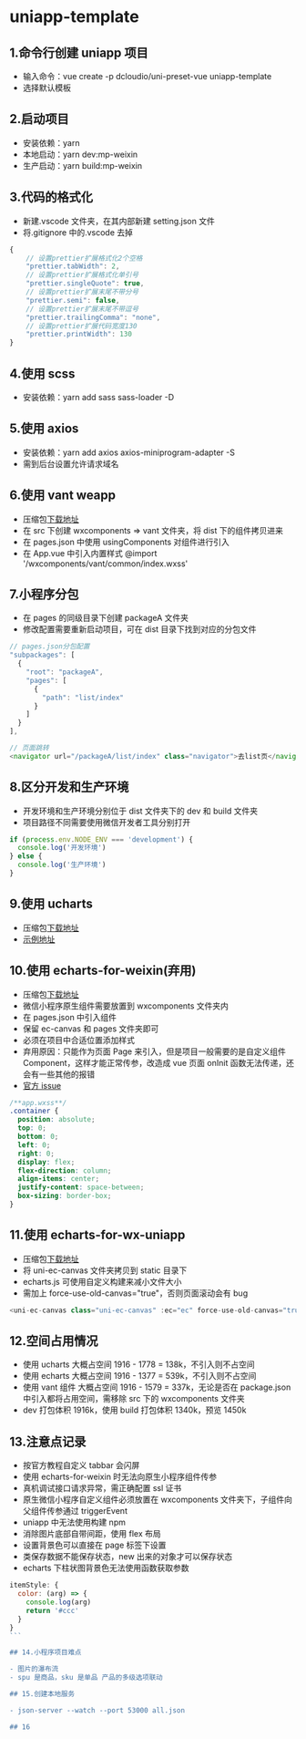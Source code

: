 # uniapp-template

## 1.命令行创建 uniapp 项目

- 输入命令：vue create -p dcloudio/uni-preset-vue uniapp-template
- 选择默认模板

## 2.启动项目

- 安装依赖：yarn
- 本地启动：yarn dev:mp-weixin
- 生产启动：yarn build:mp-weixin

## 3.代码的格式化

- 新建.vscode 文件夹，在其内部新建 setting.json 文件
- 将.gitignore 中的.vscode 去掉

```js
{
    // 设置prettier扩展格式化2个空格
    "prettier.tabWidth": 2,
    // 设置prettier扩展格式化单引号
    "prettier.singleQuote": true,
    // 设置prettier扩展末尾不带分号
    "prettier.semi": false,
    // 设置prettier扩展末尾不带逗号
    "prettier.trailingComma": "none",
    // 设置prettier扩展代码宽度130
    "prettier.printWidth": 130
}
```

## 4.使用 scss

- 安装依赖：yarn add sass sass-loader -D

## 5.使用 axios

- 安装依赖：yarn add axios axios-miniprogram-adapter -S
- 需到后台设置允许请求域名

## 6.使用 vant weapp

- 压缩包[下载地址](https://github.com/youzan/vant-weapp)
- 在 src 下创建 wxcomponents => vant 文件夹，将 dist 下的组件拷贝进来
- 在 pages.json 中使用 usingComponents 对组件进行引入
- 在 App.vue 中引入内置样式 @import '/wxcomponents/vant/common/index.wxss'

## 7.小程序分包

- 在 pages 的同级目录下创建 packageA 文件夹
- 修改配置需要重新启动项目，可在 dist 目录下找到对应的分包文件

```js
// pages.json分包配置
"subpackages": [
  {
    "root": "packageA",
    "pages": [
      {
        "path": "list/index"
      }
    ]
  }
],

// 页面跳转
<navigator url="/packageA/list/index" class="navigator">去list页</navigator>
```

## 8.区分开发和生产环境

- 开发环境和生产环境分别位于 dist 文件夹下的 dev 和 build 文件夹
- 项目路径不同需要使用微信开发者工具分别打开

```js
if (process.env.NODE_ENV === 'development') {
  console.log('开发环境')
} else {
  console.log('生产环境')
}
```

## 9.使用 ucharts

- 压缩包[下载地址](https://ext.dcloud.net.cn/plugin?id=271)
- [示例地址](http://doc.ucharts.cn/1172174)

## 10.使用 echarts-for-weixin(弃用)

- 压缩包[下载地址](https://github.com/ecomfe/echarts-for-weixin)
- 微信小程序原生组件需要放置到 wxcomponents 文件夹内
- 在 pages.json 中引入组件
- 保留 ec-canvas 和 pages 文件夹即可
- 必须在项目中合适位置添加样式
- 弃用原因：只能作为页面 Page 来引入，但是项目一般需要的是自定义组件 Component，这样才能正常传参，改造成 vue 页面 onInit 函数无法传递，还会有一些其他的报错
- [官方 issue](https://github.com/ecomfe/echarts-for-weixin/issues/572)

```css
/**app.wxss**/
.container {
  position: absolute;
  top: 0;
  bottom: 0;
  left: 0;
  right: 0;
  display: flex;
  flex-direction: column;
  align-items: center;
  justify-content: space-between;
  box-sizing: border-box;
}
```

## 11.使用 echarts-for-wx-uniapp

- 压缩包[下载地址](https://github.com/Zhuyi731/echarts-for-wx-uniapp)
- 将 uni-ec-canvas 文件夹拷贝到 static 目录下
- echarts.js 可使用自定义构建来减小文件大小
- 需加上 force-use-old-canvas="true"，否则页面滚动会有 bug

```js
<uni-ec-canvas class="uni-ec-canvas" :ec="ec" force-use-old-canvas="true"></uni-ec-canvas>
```

## 12.空间占用情况

- 使用 ucharts 大概占空间 1916 - 1778 = 138k，不引入则不占空间
- 使用 echarts 大概占空间 1916 - 1377 = 539k，不引入则不占空间
- 使用 vant 组件 大概占空间 1916 - 1579 = 337k，无论是否在 package.json 中引入都将占用空间，需移除 src 下的 wxcomponents 文件夹
- dev 打包体积 1916k，使用 build 打包体积 1340k，预览 1450k

## 13.注意点记录

- 按官方教程自定义 tabbar 会闪屏
- 使用 echarts-for-weixin 时无法向原生小程序组件传参
- 真机调试接口请求异常，需正确配置 ssl 证书
- 原生微信小程序自定义组件必须放置在 wxcomponents 文件夹下，子组件向父组件传参通过 triggerEvent
- uniapp 中无法使用构建 npm
- 消除图片底部自带间距，使用 flex 布局
- 设置背景色可以直接在 page 标签下设置
- 类保存数据不能保存状态，new 出来的对象才可以保存状态
- echarts 下柱状图背景色无法使用函数获取参数

````js
itemStyle: {
  color: (arg) => {
    console.log(arg)
    return '#ccc'
  }
}
```

## 14.小程序项目难点

- 图片的瀑布流
- spu 是商品，sku 是单品 产品的多级选项联动

## 15.创建本地服务

- json-server --watch --port 53000 all.json

## 16
````
